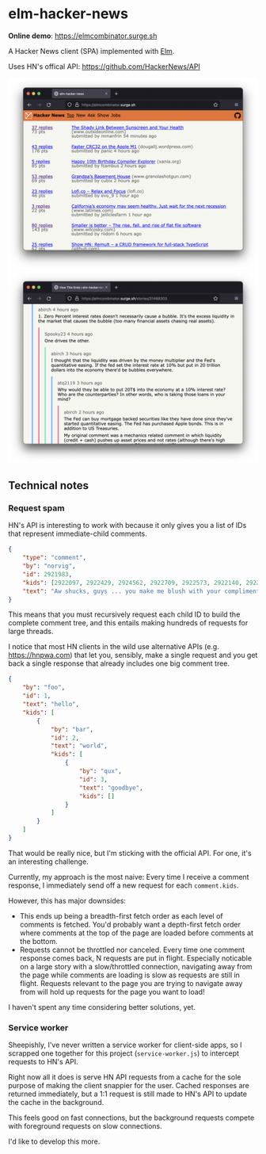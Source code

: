 # elm-hacker-news

**Online demo**: <https://elmcombinator.surge.sh>

A Hacker News client (SPA) implemented with [Elm](https://elm-lang.org/).

Uses HN's offical API: <https://github.com/HackerNews/API>

![screenshot 1](./docs/screenshot1.png)
![screenshot 2](./docs/screenshot2.png)

## Technical notes

### Request spam

HN's API is interesting to work with because it only gives you a list of IDs
that represent immediate-child comments.

```json
{
    "type": "comment",
    "by": "norvig",
    "id": 2921983,
    "kids": [2922097, 2922429, 2924562, 2922709, 2922573, 2922140, 2922141],
    "text": "Aw shucks, guys ... you make me blush with your compliments.<p>Tell you what, Ill make a deal: I'll keep writing if you keep reading. K?"
}
```

This means that you must recursively request each child ID to build the complete comment tree, and this entails making hundreds of
requests for large threads.

I notice that most HN clients in the wild use alternative APIs (e.g. https://hnpwa.com) that let you, sensibly, make a single request and you get back a single response that already includes one big comment tree.

```json
{
    "by": "foo",
    "id": 1,
    "text": "hello",
    "kids": [
        {
            "by": "bar",
            "id": 2,
            "text": "world",
            "kids": [
                {
                    "by": "qux",
                    "id": 3,
                    "text": "goodbye",
                    "kids": []
                }
            ]
        }
    ]
}
```

That would be really nice, but I'm sticking with the official API. For one, it's an interesting challenge.

Currently, my approach is the most naive: Every time I receive a comment response, I immediately send off a new request for each `comment.kids`.

However, this has major downsides:

-   This ends up being a breadth-first fetch order as each level of comments is fetched. You'd probably want a depth-first fetch order where comments at the top of the page are loaded before comments at the bottom.
-   Requests cannot be throttled nor canceled. Every time one comment response comes back, N requests are put in flight. Especially noticable on a large story with a slow/throttled connection, navigating away from the page while comments are loading is slow as requests are still in flight. Requests relevant to the page you are trying to navigate away from will hold up requests for the page you want to load!

I haven't spent any time considering better solutions, yet.

### Service worker

Sheepishly, I've never written a service worker for client-side apps, so I scrapped one together for this project (`service-worker.js`) to intercept requests to HN's API.

Right now all it does is serve HN API requests from a cache for the sole purpose of making the client snappier for the user. Cached responses are returned immediately, but a 1:1 request is still made to HN's API to update the cache in the background.

This feels good on fast connections, but the background requests compete with foreground requests on slow connections.

I'd like to develop this more.
